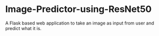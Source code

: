 # Image-Predictor-using-ResNet50
A Flask based web application to take an image as input from user and predict what it is.

